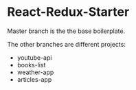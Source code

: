 # React-Redux-Starter

Master branch is the the base boilerplate.

The other branches are different projects:
- youtube-api
- books-list
- weather-app
- articles-app
